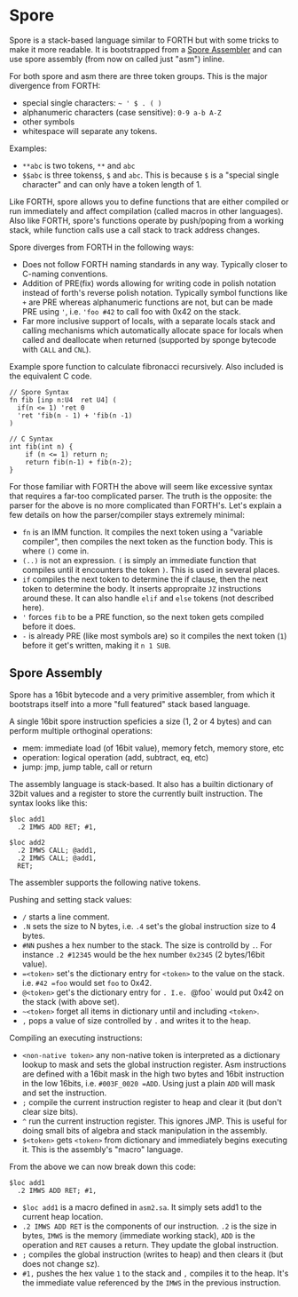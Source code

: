 # Spore

Spore is a stack-based language similar to FORTH but with some tricks to
make it more readable. It is bootstrapped from a [Spore Assembler](#spore-assembly)
and can use spore assembly (from now on called just "asm") inline.

For both spore and asm there are three token groups. This is the major
divergence from FORTH:
- special single characters: `~ ' $ . ( )`
- alphanumeric characters (case sensitive): `0-9 a-b A-Z`
- other symbols
- whitespace will separate any tokens.

Examples:
- `**abc` is two tokens, `**` and `abc`
- `$$abc` is three tokens`$`, `$` and `abc`. This is because `$` is a "special
  single character" and can only have a token length of 1.

Like FORTH, spore allows you to define functions that are either compiled or
run immediately and affect compilation (called macros in other languages). Also
like FORTH, spore's functions operate by push/poping from a working stack, while
function calls use a call stack to track address changes.

Spore diverges from FORTH in the following ways:
- Does not follow FORTH naming standards in any way. Typically closer to
  C-naming conventions.
- Addition of PRE(fix) words allowing for writing code in polish notation
  instead of forth's reverse polish notation. Typically symbol functions like
  `+` are PRE whereas alphanumeric functions are not, but can be made PRE using
  `'`, i.e. `'foo #42` to call foo with 0x42 on the stack.
- Far more inclusive support of locals, with a separate locals stack and calling
  mechanisms which automatically allocate space for locals when called and
  deallocate when returned (supported by sponge bytecode with `CALL` and `CNL`).

Example spore function to calculate fibronacci recursively. Also included
is the equivalent C code.

```
// Spore Syntax
fn fib [inp n:U4  ret U4] (
  if(n <= 1) 'ret 0
  'ret 'fib(n - 1) + 'fib(n -1)
)

// C Syntax
int fib(int n) {
    if (n <= 1) return n;
    return fib(n-1) + fib(n-2);
}
```

For those familiar with FORTH the above will seem like excessive syntax that
requires a far-too complicated parser. The truth is the opposite: the parser
for the above is no more complicated than FORTH's. Let's explain a few details
on how the parser/compiler stays extremely minimal:

- `fn` is an IMM function. It compiles the next token using a "variable
  compiler", then compiles the next token as the function body. This is where
  `()` come in.
- `(..)` is not an expression. `(` is simply an immediate function that compiles
  until it encounters the token `)`. This is used in several places.
- `if` compiles the next token to determine the if clause, then the next token
  to determine the body. It inserts appropraite `JZ` instructions around these.
  It can also handle `elif` and `else` tokens (not described here).
- `'` forces `fib` to be a PRE function, so the next token gets compiled
  before it does.
- `-` is already PRE (like most symbols are) so it compiles the next token (`1`)
  before it get's written, making it `n 1 SUB`.


## Spore Assembly
Spore has a 16bit bytecode and a very primitive assembler, from which it
bootstraps itself into a more "full featured" stack based language.

A single 16bit spore instruction speficies a size (1, 2 or 4 bytes) and can
perform multiple orthoginal operations:
- mem: immediate load (of 16bit value), memory fetch, memory store, etc
- operation: logical operation (add, subtract, eq, etc)
- jump: jmp, jump table, call or return

The assembly language is stack-based. It also has a builtin dictionary of 32bit
values and a register to store the currently built instruction. The syntax looks
like this:

```
$loc add1
  .2 IMWS ADD RET; #1,

$loc add2
  .2 IMWS CALL; @add1,
  .2 IMWS CALL; @add1,
  RET;
```

The assembler supports the following native tokens.

Pushing and setting stack values:
- `/` starts a line comment.
- `.N` sets the size to N bytes, i.e. `.4` set's the global instruction size to
  4 bytes.
- `#NN` pushes a hex number to the stack. The size is controlld by `.`. For
  instance `.2 #12345` would be the hex number `0x2345` (2 bytes/16bit value).
- `=<token>` set's the dictionary entry for `<token>` to the value on the stack.
  i.e. `#42 =foo` would set `foo` to 0x42.
- `@<token>` get's the dictionary entry for <token>`. I.e. `@foo` would put 0x42
  on the stack (with above set).
- `~<token>` forget all items in dictionary until and including `<token>`.
- `,` pops a value of size controlled by `.` and writes it to the heap.

Compiling an executing instructions:
- `<non-native token>` any non-native token is interpreted as a dictionary
  lookup to mask and sets the global instruction register. Asm instructions are
  defined with a 16bit mask in the high two bytes and 16bit instruction in the
  low 16bits, i.e. `#003F_0020 =ADD`. Using just a plain `ADD` will mask and set
  the instruction.
- `;` compile the current instruction register to heap and clear it (but don't
  clear size bits).
- `^` run the current instruction register. This ignores JMP. This is useful for
  doing small bits of algebra and stack manipulation in the assembly.
- `$<token>` gets `<token>` from dictionary and immediately begins executing it.
  This is the assembly's "macro" language.

From the above we can now break down this code:
```
$loc add1
  .2 IMWS ADD RET; #1,
```

- `$loc add1` is a macro defined in `asm2.sa`. It simply sets add1 to the
  current heap location.
- `.2 IMWS ADD RET` is the components of our instruction. `.2` is the size in
  bytes, `IMWS` is the memory (immediate working stack), `ADD` is the operation
  and `RET` causes a return. They update the global instruction.
- `;` compiles the global instruction (writes to heap) and then clears it (but
  does not change sz).
- `#1,` pushes the hex value `1` to the stack and `,` compiles it to the heap.
  It's the immediate value referenced by the `IMWS` in the previous instruction.

